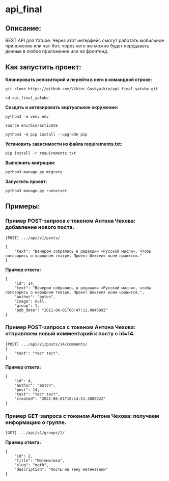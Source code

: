 # api_final

## Описание:

REST API для Yatube. 
Через этот интерфейс смогут работать мобильное приложение или чат-бот; через него же можно будет передавать данные в любое приложение или на фронтенд.

## Как запустить проект:

__Клонировать репозиторий и перейти в него в командной строке:__

```
git clone https://github.com/Viktor-Gostyaikin/api_final_yatube.git
```

```
cd api_final_yatube
```

__Cоздать и активировать виртуальное окружение:__

```
python3 -m venv env
```

```
source env/bin/activate
```

```
python3 -m pip install --upgrade pip
```

__Установить зависимости из файла requirements.txt:__

```
pip install -r requirements.txt
```

__Выполнить миграции:__

```
python3 manage.py migrate
```

__Запустить проект:__

```
python3 manage.py runserver
```

## Примеры:

### Пример POST-запроса с токеном Антона Чехова: добавление нового поста.

    [POST] .../api/v1/posts/

    {
        "text": "Вечером собрались в редакции «Русской мысли», чтобы поговорить о народном театре. Проект Шехтеля всем нравится."
    }
    
__Пример ответа:__

    {
        "id": 14,
        "text": "Вечером собрались в редакции «Русской мысли», чтобы поговорить о народном театре. Проект Шехтеля всем нравится.",
        "author": "anton",
        "image": null,
        "group": 1,
        "pub_date": "2021-06-01T08:47:11.084589Z"
    }


### Пример POST-запроса с токеном Антона Чехова: отправляем новый комментарий к посту с id=14.

    [POST] .../api/v1/posts/14/comments/
    {
        "text": "тест тест",
    } 

__Пример ответа:__

    {
        "id": 4,
        "author": "anton",
        "post": 14,
        "text": "тест тест",
        "created": "2021-06-01T10:14:51.388932Z"
    } 
### Пример GET-запроса с токеном Антона Чехова: получаем информацию о группе.

    [GET] .../api/v1/groups/2/

__Пример ответа:__

    {
        "id": 2,
        "title": "Математика",
        "slug": "math",
        "description": "Посты на тему математики"
    }